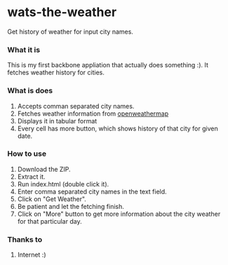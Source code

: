wats-the-weather
================

Get history of weather for input city names.

### What it is
This is my first backbone appliation that actually does something :). It fetches weather history for cities.

### What is does
1. Accepts comman separated city names.
2. Fetches weather information from [openweathermap](http://openweathermap.org/API)
3. Displays it in tabular format
4. Every cell has more button, which shows history of that city for given date.

### How to use
1. Download the ZIP.
2. Extract it.
3. Run index.html (double click it).
4. Enter comma separated city names in the text field.
5. Click on "Get Weather".
6. Be patient and let the fetching finish.
7. Click on "More" button to get more information about the city weather for that particular day.

### Thanks to
1. Internet :)
